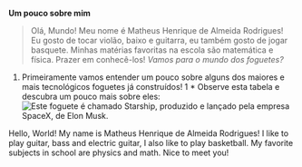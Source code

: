 **Um pouco sobre mim**

> Olá, Mundo! Meu nome é Matheus Henrique de Almeida Rodrigues!
> Eu gosto de tocar violão, baixo e guitarra, eu também gosto de jogar basquete. Minhas matérias favoritas na escola são matemática e física.
> Prazer em conhecê-los!
*Vamos para o mundo dos foguetes?*
1. Primeiramente vamos entender um pouco sobre alguns dos maiores e mais tecnológicos foguetes já construídos! 1 * Observe esta tabela e descubra um pouco mais sobre eles:
![Este foguete é chamado Starship, produzido e lançado pela empresa SpaceX, de Elon Musk.](https://www.google.com/imgres?q=starship&imgurl=https%3A%2F%2Fi0.wp.com%2Fspacenews.com%2Fwp-content%2Fuploads%2F2024%2F05%2Fstarship-ift4-wdr.jpg%3Ffit%3D1200%252C899%26ssl%3D1&imgrefurl=https%3A%2F%2Fspacenews.com%2Fspacex-sets-early-june-launch-of-next-starship-test-flight%2F&docid=F3HmwMg_JAAcjM&tbnid=LYRiWV8gxzDWzM&vet=12ahUKEwiMgL6d4qSJAxUSGbkGHTgUNvcQM3oECBcQAA..i&w=1200&h=899&hcb=2&ved=2ahUKEwiMgL6d4qSJAxUSGbkGHTgUNvcQM3oECBcQAA)

Hello, World! My name is Matheus Henrique de Almeida Rodrigues!
I like to play guitar, bass and electric guitar, I also like to play basketball. My favorite subjects in school are physics and math.
Nice to meet you!
